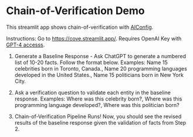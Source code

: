 # Chain-of-Verification Demo

This streamlit app shows chain-of-verification with [AIConfig](https://github.com/lastmile-ai/aiconfig). 

Instructions:
Go to https://cove.streamlit.app/.
Requires OpenAI Key with [GPT-4 accesss](https://platform.openai.com/account/api-keys).

1. Generate a Baseline Response - Ask ChatGPT to generate a numbered list of 10-20 facts. Follow the format below. Examples: Name 15 celebrities born in Toronto, Canada., Name 20 programming languages developed in the United States., Name 15 politicians born in New York City.

3. Ask a verification question to validate each entity in the baseline response. Examples: Where was this celebrity born?, Where was this programming language developed?, Where was this politician born?

5. Chain-of-Verification Pipeline Runs! Now, you should see the revised results of the baseline response given the validation of facts from Step 2.
